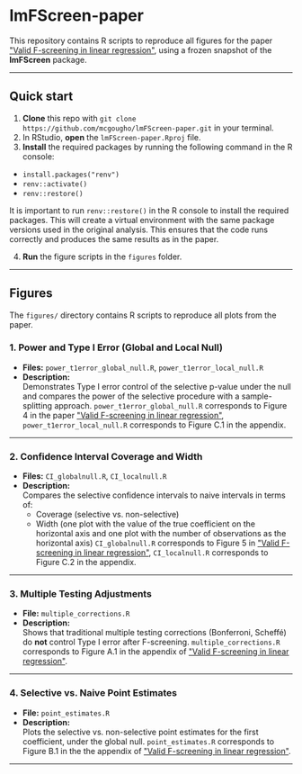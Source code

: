 # lmFScreen-paper

This repository contains R scripts to reproduce all figures for the paper ["Valid F-screening in linear regression"](https://arxiv.org/abs/2505.23113), using a frozen snapshot of the **lmFScreen** package.

---

##  Quick start

1. **Clone** this repo with `git clone https://github.com/mcgougho/lmFScreen-paper.git`
in your terminal. 
2. In RStudio, **open** the `lmFScreen-paper.Rproj` file.
3. **Install** the required packages by running the following command in the R console:
 - `install.packages("renv")`
 - `renv::activate()`
 - `renv::restore()`
 
It is important to run `renv::restore()` in the R console to install the required packages. This will create a virtual environment with the same package versions used in the original analysis. This ensures that the code runs correctly and produces the same results as in the paper.

4. **Run** the figure scripts in the `figures` folder.

---

## Figures

The `figures/` directory contains R scripts to reproduce all plots from the paper.

### 1. Power and Type I Error (Global and Local Null)
- **Files:** `power_t1error_global_null.R`, `power_t1error_local_null.R`
- **Description:**  
  Demonstrates Type I error control of the selective p-value under the null and compares the power of the selective procedure with a sample-splitting approach. `power_t1error_global_null.R` corresponds to Figure 4 in the paper ["Valid F-screening in linear regression"](https://arxiv.org/abs/2505.23113), `power_t1error_local_null.R` corresponds to Figure C.1 in the appendix.

---

### 2. Confidence Interval Coverage and Width
- **Files:** `CI_globalnull.R`, `CI_localnull.R`
- **Description:**  
  Compares the selective confidence intervals to naive intervals in terms of:
  - Coverage (selective vs. non-selective)
  - Width (one plot with the value of the true coefficient on the horizontal axis and one plot with the number of observations as the horizontal axis)
`CI_globalnull.R` corresponds to Figure 5 in ["Valid F-screening in linear regression"](https://arxiv.org/abs/2505.23113), `CI_localnull.R` corresponds to Figure C.2 in the appendix.
---

### 3. Multiple Testing Adjustments
- **File:** `multiple_corrections.R`
- **Description:**  
  Shows that traditional multiple testing corrections (Bonferroni, Scheffé) do **not** control Type I error after F-screening. `multiple_corrections.R` corresponds to Figure A.1 in the appendix of ["Valid F-screening in linear regression"](https://arxiv.org/abs/2505.23113).

---

### 4. Selective vs. Naive Point Estimates
- **File:** `point_estimates.R`
- **Description:**  
  Plots the selective vs. non-selective point estimates for the first coefficient, under the global null. `point_estimates.R` corresponds to Figure B.1 in the the appendix of ["Valid F-screening in linear regression"](https://arxiv.org/abs/2505.23113).

---


